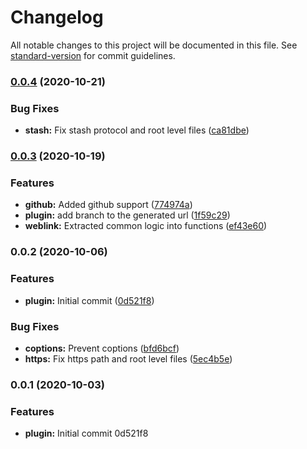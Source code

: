 # Changelog

All notable changes to this project will be documented in this file. See [standard-version](https://github.com/conventional-changelog/standard-version) for commit guidelines.

### [0.0.4](https://github.com/izifortune/weblink.vim/compare/v0.0.3...v0.0.4) (2020-10-21)


### Bug Fixes

* **stash:** Fix stash protocol and root level files ([ca81dbe](https://github.com/izifortune/weblink.vim/commit/ca81dbe7ba037761c75894b038d401d2c35770e3))

### [0.0.3](https://github.com/izifortune/weblink.vim/compare/v0.0.2...v0.0.3) (2020-10-19)


### Features

* **github:** Added github support ([774974a](https://github.com/izifortune/weblink.vim/commit/774974af7663b4a784b46bb6a9d8fb1e96dcd4c9))
* **plugin:** add branch to the generated url ([1f59c29](https://github.com/izifortune/weblink.vim/commit/1f59c292d3f6630fcc27138e34edaf326cb394ca))
* **weblink:** Extracted common logic into functions ([ef43e60](https://github.com/izifortune/weblink.vim/commit/ef43e6052c478bbf2237c4e5114ef06c0e4eb109))

### 0.0.2 (2020-10-06)


### Features

* **plugin:** Initial commit ([0d521f8](https://github.com/izifortune/weblink.vim/commit/0d521f8a96bc8eae9c97434644a61a529e5861c5))


### Bug Fixes

* **coptions:** Prevent coptions ([bfd6bcf](https://github.com/izifortune/weblink.vim/commit/bfd6bcfe7e699bcc2b6700249540769d59744e4b))
* **https:** Fix https path and root level files ([5ec4b5e](https://github.com/izifortune/weblink.vim/commit/5ec4b5eeea570250a725e7e2086fbe636fc6593a))

### 0.0.1 (2020-10-03)


### Features

* **plugin:** Initial commit 0d521f8
